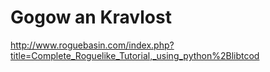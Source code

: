 # Gogow an Kravlost



http://www.roguebasin.com/index.php?title=Complete_Roguelike_Tutorial,_using_python%2Blibtcod